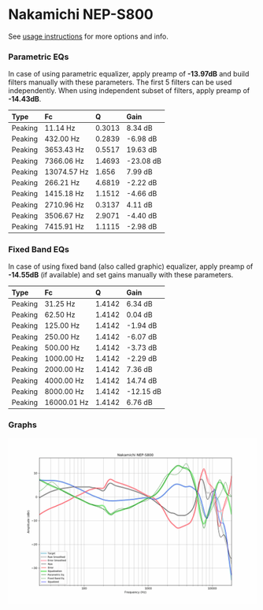 # Nakamichi NEP-S800
See [usage instructions](https://github.com/jaakkopasanen/AutoEq#usage) for more options and info.

### Parametric EQs
In case of using parametric equalizer, apply preamp of **-13.97dB** and build filters manually
with these parameters. The first 5 filters can be used independently.
When using independent subset of filters, apply preamp of **-14.43dB**.

| Type    | Fc          |      Q | Gain      |
|:--------|:------------|:-------|:----------|
| Peaking | 11.14 Hz    | 0.3013 | 8.34 dB   |
| Peaking | 432.00 Hz   | 0.2839 | -6.98 dB  |
| Peaking | 3653.43 Hz  | 0.5517 | 19.63 dB  |
| Peaking | 7366.06 Hz  | 1.4693 | -23.08 dB |
| Peaking | 13074.57 Hz | 1.656  | 7.99 dB   |
| Peaking | 266.21 Hz   | 4.6819 | -2.22 dB  |
| Peaking | 1415.18 Hz  | 1.1512 | -4.66 dB  |
| Peaking | 2710.96 Hz  | 0.3137 | 4.11 dB   |
| Peaking | 3506.67 Hz  | 2.9071 | -4.40 dB  |
| Peaking | 7415.91 Hz  | 1.1115 | -2.98 dB  |

### Fixed Band EQs
In case of using fixed band (also called graphic) equalizer, apply preamp of **-14.55dB**
(if available) and set gains manually with these parameters.

| Type    | Fc          |      Q | Gain      |
|:--------|:------------|:-------|:----------|
| Peaking | 31.25 Hz    | 1.4142 | 6.34 dB   |
| Peaking | 62.50 Hz    | 1.4142 | 0.04 dB   |
| Peaking | 125.00 Hz   | 1.4142 | -1.94 dB  |
| Peaking | 250.00 Hz   | 1.4142 | -6.07 dB  |
| Peaking | 500.00 Hz   | 1.4142 | -3.73 dB  |
| Peaking | 1000.00 Hz  | 1.4142 | -2.29 dB  |
| Peaking | 2000.00 Hz  | 1.4142 | 7.36 dB   |
| Peaking | 4000.00 Hz  | 1.4142 | 14.74 dB  |
| Peaking | 8000.00 Hz  | 1.4142 | -12.15 dB |
| Peaking | 16000.01 Hz | 1.4142 | 6.76 dB   |

### Graphs
![](./Nakamichi%20NEP-S800.png)
